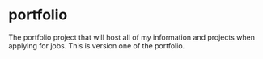 # portfolio
The portfolio project that will host all of my information and projects when applying for jobs. This is version one of the portfolio.
